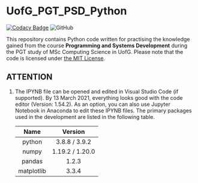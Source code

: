 # UofG_PGT_PSD_Python

[![Codacy Badge](https://app.codacy.com/project/badge/Grade/625d1a1a589445c1a55461e7182a5dea)](https://www.codacy.com/gh/ArvinZJC/UofG_PGT_PSD_Python/dashboard?utm_source=github.com&amp;utm_medium=referral&amp;utm_content=ArvinZJC/UofG_PGT_PSD_Python&amp;utm_campaign=Badge_Grade)
![GitHub](https://img.shields.io/github/license/ArvinZJC/UofG_PGT_PSD_Python)

This repository contains Python code written for practising the knowledge gained from the course **Programming and Systems Development** during the PGT study of MSc Computing Science in UofG. Please note that the code is licensed under [the MIT License](./LICENSE).

## ATTENTION

1. The IPYNB file can be opened and edited in Visual Studio Code (if supported). By 13 March 2021, everything looks good with the code editor (Version: 1.54.2). As an option, you can also use Jupyter Notebook in Anaconda to edit these IPYNB files. The primary packages used in the development are listed in the following table.

    | Name | Version |
    | :--: | :--: |
    | python | 3.8.8 / 3.9.2 |
    | numpy | 1.19.2 / 1.20.0 |
    | pandas | 1.2.3 |
    | matplotlib | 3.3.4 |
